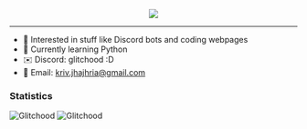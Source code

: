 <p align="center">
  <img src="https://readme-typing-svg.demolab.com?font=Fira+Code&weight=600&size=30&duration=3000&pause=1500&color=719492&center=true&vCenter=true&repeat=true&random=false&width=435&lines=Hi+%F0%9F%91%8B%2C+I'm+Glitchood!" />
</p>

------------------------------------------------------------------------------------------------------------------------------------------------------------------------------------

- 👀 Interested in stuff like Discord bots and coding webpages
- 🌱 Currently learning Python
- ✉️ Discord: glitchood :D
- 📧 Email: kriv.jhajhria@gmail.com
### Statistics
<img src="https://github-readme-stats.vercel.app/api/top-langs/?username=Glitchood&layout=compact&theme=github_dark" alt="Glitchood" />
<img src="https://komarev.com/ghpvc/?username=Glitchood&style=for-the-badge" alt="Glitchood" />
